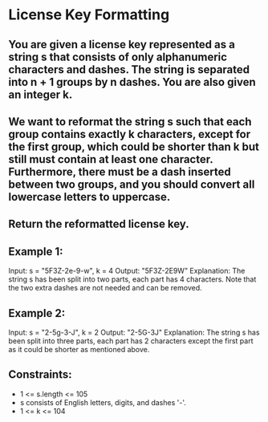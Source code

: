 # License Key Formatting

## You are given a license key represented as a string s that consists of only alphanumeric characters and dashes. The string is separated into n + 1 groups by n dashes. You are also given an integer k.

## We want to reformat the string s such that each group contains exactly k characters, except for the first group, which could be shorter than k but still must contain at least one character. Furthermore, there must be a dash inserted between two groups, and you should convert all lowercase letters to uppercase.

## Return the reformatted license key.

 

## Example 1:

Input: s = "5F3Z-2e-9-w", k = 4
Output: "5F3Z-2E9W"
Explanation: The string s has been split into two parts, each part has 4 characters.
Note that the two extra dashes are not needed and can be removed.
## Example 2:

Input: s = "2-5g-3-J", k = 2
Output: "2-5G-3J"
Explanation: The string s has been split into three parts, each part has 2 characters except the first part as it could be shorter as mentioned above.
 

## Constraints:

- 1 <= s.length <= 105
- s consists of English letters, digits, and dashes '-'.
- 1 <= k <= 104